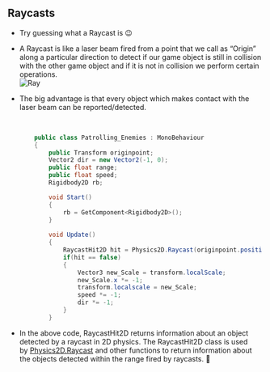 ## Raycasts

- Try guessing what a Raycast is 😉 
- A Raycast is like a laser beam fired from a point that we call as “Origin” along a particular direction to detect if our game object is still in collision with the other game object and if it is not in collision we perform certain operations.
    </br>
![Ray](https://media.giphy.com/media/3o6Ztm5TtARp8GqssU/giphy.gif)

- The big advantage is that every object which makes contact with the laser beam can be reported/detected.

    </br>

    ``` cs
        public class Patrolling_Enemies : MonoBehaviour
        {
            public Transform originpoint; 
            Vector2 dir = new Vector2(-1, 0); 
            public float range; 
            public float speed;
            Rigidbody2D rb;

            void Start()
            {
                rb = GetComponent<Rigidbody2D>();
            }
            
            void Update()
            {
                RaycastHit2D hit = Physics2D.Raycast(originpoint.position, dir, range); 
                if(hit == false)
                {
                    Vector3 new_Scale = transform.localScale; 
                    new_Scale.x *= -1; 
                    transform.localscale = new_Scale; 
                    speed *= -1; 
                    dir *= -1;
                }
            }         
    ```
    
- In the above code, RaycastHit2D returns information about an object detected by a raycast in 2D physics. The RaycastHit2D class is used by [Physics2D.Raycast](https://docs.unity3d.com/ScriptReference/Physics2D.Raycast.html) and other functions to return information about the objects detected within the range fired by raycasts. 👾
